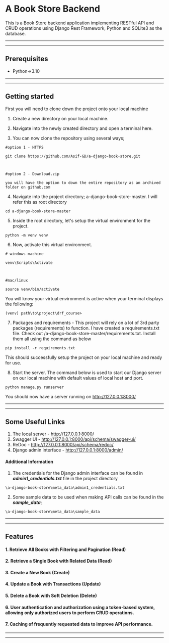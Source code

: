 # A Book Store Backend

This is a Book Store backend application implementing RESTful API and CRUD operations using Django Rest Framework, Python and SQLite3 as the database.

***
***
## Prerequisites

- Python=>3.10

***
***
## Getting started

First you will need to clone down the project onto your local machine

1) Create a new directory on your local machine. 

  

2) Navigate into the newly created directory and open a terminal here.

  

3) You can now clone the repository using several ways;

```
#option 1 - HTTPS

git clone https://github.com/Asif-GD/a-django-book-store.git



#option 2 - Download.zip

you will have the option to down the entire repository as an archived folder on github.com
```



4) Navigate into the project directory; a-django-book-store-master. I will refer this as root directory

```
cd a-django-book-store-master
```



5) Inside the root directory, let's setup the virtual environment for the project.

```
python -m venv venv
```



6) Now, activate this virtual environment.

```
# windows machine

venv\Scripts\Activate

  

#mac/linux

source venv/bin/activate
```

You will know your virtual environment is active when your terminal displays the following:

```
(venv) path\to\project\drf_course>
```



7) Packages and requirements - This project will rely on a lot of 3rd party packages (requirements) to function. I have created a requirements.txt file. Check out /a-django-book-store-master/requirements.txt. Install them all using the command as below

```
pip install -r requirements.txt
```

This should successfully setup the project on your local machine and ready for use.



8) Start the server. The command below is used to start our Django server on our local machine with default values of local host and port.

```
python manage.py runserver
```

You should now have a server running on http://127.0.0.1:8000/

***
***
## Some Useful Links  
  
1. The local server - http://127.0.0.1:8000/ 
2. Swagger UI - http://127.0.0.1:8000/api/schema/swagger-ui/
3. ReDoc - http://127.0.0.1:8000/api/schema/redoc/
4. Django admin interface - http://127.0.0.1:8000/admin/

#### Additional Information
1. The credentials for the Django admin interface can be found in ***admin1_credentials.txt*** file in the project directory

```
\a-django-book-store\meta_data\admin1_credentials.txt
```

2. Some sample data to be used when making API calls can be found in the ***sample_data***;

```
\a-django-book-store\meta_data\sample_data
```

***  
***
## Features 
  
#### 1. Retrieve All Books with Filtering and Pagination (Read) 
#### 2. Retrieve a Single Book with Related Data (Read)
#### 3. Create a New Book (Create)
#### 4. Update a Book with Transactions (Update)
#### 5. Delete a Book with Soft Deletion (Delete)
#### 6. User authentication and authorization using a token-based system, allowing only authorized users to perform CRUD operations.
#### 7. Caching of frequently requested data to improve API performance.

***  
***
